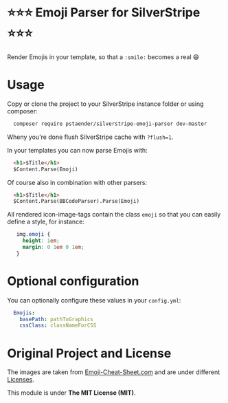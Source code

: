 # :star::star::star: Emoji Parser for SilverStripe :star::star::star:

Render Emojis in your template, so that a `:smile:` becomes a real :smile:

# Usage

Copy or clone the project to your SilverStripe instance folder or using composer:

```sh
  composer require pstaender/silverstripe-emoji-parser dev-master
```

Wheny you're done flush SilverStripe cache with `?flush=1`.

In your templates you can now parse Emojis with:

```html
  <h1>$Title</h1>
  $Content.Parse(Emoji)
```

Of course also in combination with other parsers:

```html
  <h1>$Title</h1>
  $Content.Parse(BBCodeParser).Parse(Emoji)
```

All rendered icon-image-tags contain the class `emoji` so that you can easily define a style, for instance:

```css
   img.emoji {
     height: 1em;
     margin: 0 1em 0 1em;
   }
```

# Optional configuration

You can optionally configure these values in your `config.yml`:

```yaml
  Emojis:
    basePath: pathToGraphics
    cssClass: classNameForCSS
```

# Original Project and License

The images are taken from [Emoji-Cheat-Sheet.com](https://github.com/arvida/emoji-cheat-sheet.com) and are under different [Licenses](https://github.com/arvida/emoji-cheat-sheet.com/blob/master/LICENSE).

This module is under **The MIT License (MIT)**.
